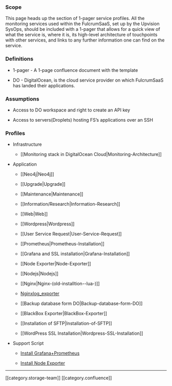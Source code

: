 


### Scope
This page heads up the section of 1-pager service profiles. All the monitoring services used within the FulcrumSaaS, set up by the Upvision SysOps, should be included with a 1-pager that allows for a quick view of what the service is, where it is, its high-level architecture of touchpoints with other services, and links to any further information one can find on the service.


### Definitions

* 1-pager - A 1-page confluence document with the template


* DO - DigitalOcean, is the cloud service provider on which FulcrumSaaS has landed their applications.




### Assumptions

* Access to DO workspace and right to create an API key


* Access to servers(Droplets) hosting FS’s applications over an SSH




### Profiles

* Infrastructure


    * [[Monitoring stack in DigitalOcean Cloud|Monitoring-Architecture]]



    
* Application


    * [[Neo4j|Neo4j]]


    * [[Upgrade|Upgrade]]


    * [[Maintenance|Maintenance]]


    * [[Information/Research|Information-Research]]



    
    * [[Web|Web]]


    * [[Wordpress|Wordpress]]


    * [[User Service Request|User-Service-Request]]


    * [[Prometheus|Prometheus-Installation]]


    * [[Grafana and SSL installation|Grafana-Installation]]


    * [[Node Exporter|Node-Exporter]]


    * [[Nodejs|Nodejs]]


    * [[Nginx|Nginx-(old-installtion--lua-)]]


    * [Nginxlog_exporter](/wiki/spaces/F/pages/420872193)


    * [[Backup database form DO|Backup-database-form-DO]]


    * [[BlackBox Exporter|BlackBox-Exporter]]


    * [[Installation of SFTP|Installation-of-SFTP]]


    * [[WordPress SSL Installation|Wordpress-SSL-Installation]]



    
* Support Script


    * [Install Grafana+Prometheus](https://github.com/upvision-in/devops-assets/blob/master/scripts/shell/install/install_grafana_prometheus.sh)


    * [Install Node Exporter](https://github.com/upvision-in/devops-assets/blob/master/scripts/shell/install/install_node_exporter.sh)



    



*****

[[category.storage-team]] 
[[category.confluence]] 

